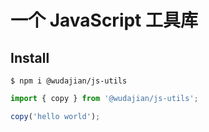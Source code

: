 # 一个 JavaScript 工具库

## Install

```shell
$ npm i @wudajian/js-utils
```

```js
import { copy } from '@wudajian/js-utils';

copy('hello world');
```
